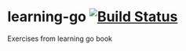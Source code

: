 learning-go [![Build Status](https://travis-ci.org/mtchavez/learning-go.png)](https://travis-ci.org/mtchavez/learning-go)
===========

Exercises from learning go book
